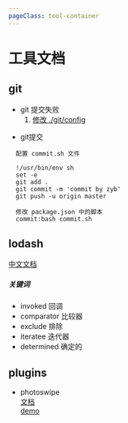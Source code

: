 ```yaml
---
pageClass: tool-container
---
```

# 工具文档
## git
   + git 提交失败  
      1. <a href="https://www.jianshu.com/p/f44ec31be799" target="_
      blank">修改 ./git/config</a>
   - git提交
   ```
     配置 commit.sh 文件

     !/usr/bin/env sh
     set -e
     git add .
     git commit -m 'commit by zyb'
     git push -u origin master

     修改 package.json 中的脚本
     commit:bash commit.sh
   ```
## lodash
  [中文文档](https://www.lodashjs.com/docs/4.17.5.html 'lodash')
  ##### 关键词
  + invoked 回调
  + comparator 比较器
  + exclude 排除
  + iteratee 迭代器
  + determined 确定的
## plugins
   + photoswipe  
  [文档](https://photoswipe.com/documentation/getting-started.html 'photoswipe')  
  [demo](https://github.com/clispaul3/plugins.git 'photoswipe')